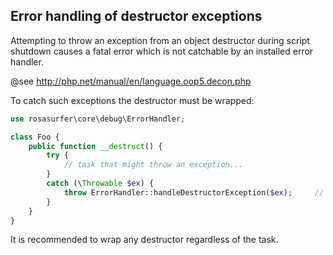 Error handling of destructor exceptions
---------------------------------------

Attempting to throw an exception from an object destructor during script shutdown causes a fatal error which is not catchable by an installed error handler.

@see  http://php.net/manual/en/language.oop5.decon.php

To catch such exceptions the destructor must be wrapped:

```php
use rosasurfer\core\debug\ErrorHandler;

class Foo {
    public function __destruct() {
        try {
            // task that might throw an exception...
        }
        catch (\Throwable $ex) {
            throw ErrorHandler::handleDestructorException($ex);     // only during script shutdown "throw" is not reached
        }
    }
}
```

It is recommended to wrap any destructor regardless of the task.
